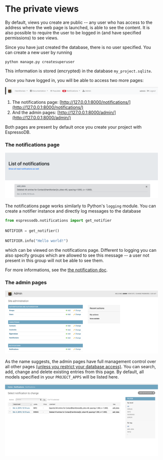 # The private views

By default, views you create are public -- any user who has access to the address where the web page is launched, is able to see the content.
It is also possible to require the user to be logged in (and have specified permissions) to see views.

Since you have just created the database, there is no user specified.
You can create a new user by running
```
python manage.py createsuperuser
```
This information is stored (encrypted) in the database `my_project.sqlite`.

Once you have logged in, you will be able to access two more pages:

![The login view](../../_static/example-admin-links.png)

1. The notifications page: [http://127.0.0.1:8000/notifications/](http://127.0.0.1:8000/notifications/)
2. And the admin pages: [http://127.0.0.1:8000/admin/](http://127.0.0.1:8000/admin/)

Both pages are present by default once you create your project with EspressoDB.

### The notifications page

![The home page](../../_static/example-notifications.png)

The notifications page works similarly to Python's `logging` module.
You can create a notifier instance and directly log messages to the database
```python
from espressodb.notifications import get_notifier

NOTIFIER = get_notifier()

NOTIFIER.info("Hello world!")
```
which can be viewed on the notifications page.
Different to logging you can also specify groups which are allowed to see this message -- a user not present in this group will not be able to see them.

For more informations, see the [the notification doc](../../features/notifications).

### The admin pages

![The home page](../../_static/example-admin-view.png)

As the name suggests, the admin pages have full management control over all other pages [(unless you restrict your database access)](../../advanced/web-accessability).
You can search, add, change and delete existing entries from this page.
By default, all models specified in your `PROJECT_APPS` will be listed here.

![The home page](../../_static/example-admin-notifications.png)
